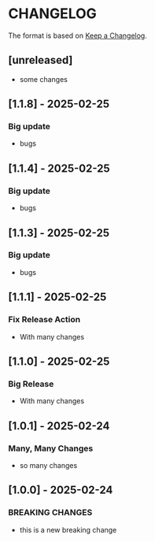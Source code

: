 # CHANGELOG

The format is based on [Keep a Changelog](https://keepachangelog.com/en/1.0.0/).

## [unreleased]
- some changes

## [1.1.8] - 2025-02-25

### Big update
- bugs

## [1.1.4] - 2025-02-25

### Big update
- bugs

## [1.1.3] - 2025-02-25

### Big update
- bugs

## [1.1.1] - 2025-02-25

### Fix Release Action
- With many changes

## [1.1.0] - 2025-02-25

### Big Release
- With many changes

## [1.0.1] - 2025-02-24

### Many, Many Changes
- so many changes

## [1.0.0] - 2025-02-24

### BREAKING CHANGES

- this is a new breaking change
